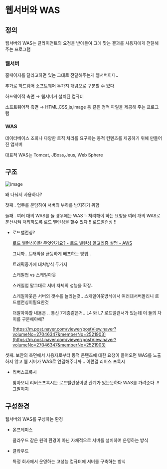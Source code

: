 # 웹서버와 WAS


## 정의
웹서버와 WAS는 클라이언트의 요청을 받아들여 그에 맞는 결과를 사용자에게 전달해 주는 프로그램


### 웹서버
홈페이지를 달라고하면 있는 그대로 전달해주는게 웹서버이다.. 

추가로 하드웨어 소프트웨어 두가지 개념으로 구분할 수 있다 

하드웨어적 측면 → 웹서버거 설치된 컴퓨터

소프트웨어적 측면 → HTML,CSS,js,image 등 같은 정적 파일을 제공해 주는 프로그램


### WAS
데이터베이스 조회나 다양한 로직 처리를 요구하는 동적 컨텐츠를 제공하기 위해 만들어진 앱서버 

대표적 WAS는 Tomcat, JBoss,Jeus, Web Sphere

## 구조

![image](https://user-images.githubusercontent.com/117059721/229460415-c6e77977-c1ec-4abe-aaef-7711e6173983.jpg)

왜 나눠서 사용하나?

첫째 . 업무를 분담하여 서버의 부하를 방지하기 위함

둘째 . 여러 대의 WAS를 둘 경우에는 WASㄱ 처리해야 하는 요청을 여러 개의 WAS로 분산시켜 처리하도록 로드 밸런싱을 할수 있다 !! 로드밸런싱 !! 

- 로드밸런싱?
    
    [로드 밸런싱이란 무엇인가요? - 로드 밸런싱 알고리즘 설명 - AWS](https://aws.amazon.com/ko/what-is/load-balancing/)
    
    그니까.. 트래픽을 균등하게 배포하는 방법.. 
    
    트래픽증가에 대처방식 두가지
    
    스캐일업 vs 스캐일아웃
    
    스캐일업 말그대로 서버 자체의 성능을 확장..
    
    스캐일아웃은 서버의 갯수를 늘리는것.. 스캐일아웃방식에서 여러대서버돌리니 로드밸런싱이필요한것
    
    더알아야할 내용은 .. 통신 7계층같은거.. L4 와 L7 로드밸런서가 있는데 이 둘의 차이를 구분해야해?
    
    [https://m.post.naver.com/viewer/postView.naver?volumeNo=27046347&memberNo=2521903](https://m.post.naver.com/viewer/postView.naver?volumeNo=27046347&memberNo=2521903)
    

셋째. 보안의 측면에서 사용자로부터 동적 콘텐츠에 대한 요청이 들어오면 WAS를 노출 하지 않고 웹 서버가 WAS로 연결해주니까 .. 이런걸 리버스 프록시

- 리버스프록시
    
    찾아보니 리버스프록시는 로드밸런싱이랑 관계가 있는듯하다 WAS를 가려준다 .!! 그말이지

## 구성환경
웹서버와 WAS를 구성하는 환경

- 온프레미스
    
    클라우드 같은 원격 환경이 아닌 자체적으로 서버를 설치하여 운영하는 방식
    
- 클라우드
    
    특정 회사에서 운영하는 고성능 컴퓨터에 서버를 구축하는 방식
